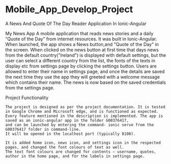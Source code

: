 # Mobile_App_Develop_Project
A News And Quote Of The Day Reader Application In Ionic-Angular

My News App
  A mobile application that reads news stories and a daily “Quote of the Day” from internet resources. It was built in Ionic-Angular.
  When launched, the app shows a News button,and "Quote of the Day" in the screen. When clicked on the news button at first time that days news from the default 
  country("Ireland") is displayed with default settings, but the user can select a different country from the list, the fonts of the texts in display etc from settings page by       clicking the settings button. Users are allowed to enter their name in settings page, and once the details are saved the next time they use the app they will greeted with a       welcome message which contains their name. The news is now based on the saved credentials from the settings page.
  
  Project Functionality

    The project is designed as per the project documentation. It is tested in Google Chrome and Microsoft edge, and is functioned as expected. 
    Every feature mentioned in the description is implemented. The app is saved as an ionic-angular app in the folder G00376417, 
    and can be launched by entering the command- ionic serve from the G00376417 folder in command-line. 
    It will be opened in the localhost port (typically 8100).

    It is added home icon, news icon, and settings icon in the respected pages, and changed the font colours of text as well. 
    The text font colours are changed for contents – username, quotes, author in the home page, and for the labels in settings page. 

